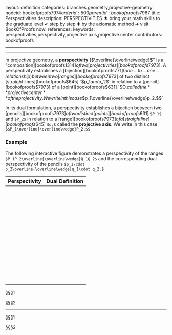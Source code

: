 layout: definition
categories: branches,geometry,projective-geometry
nodeid: bookofproofs$7974
orderid: 500
parentid: bookofproofs$7967
title: Perspectivities
description: PERSPECTIVITIES &#9733; bring your math skills to the graduate level &#10004; step by step &#10010; by the axiomatic method &#10140; visit BookOfProofs now!
references: 
keywords: perspectivities,perspectivity,projective axis,projective center
contributors: bookofproofs


---


---

In projective geometry, a **perspectivity** [$\overline{\overline\wedge}$" is a "composition][bookofproofs$1314] of two [projectivities][bookofproofs$7973]. A perspectivity establishes a [bijection][bookofproofs$771] (one-to-one-relationship) between two [ranges][bookofproofs$7973] of two distinct [straight lines][bookofproofs$645] `$p_1$` and `$p_2$` in relation to a [pencil][bookofproofs$7973] of a [point][bookofproofs$631] `$O,$` called the **projective center** of the projectivity. We write in this case
`$$p_1\overline{\overline\wedge}p_2.$$`

In its dual formulation, a perspectivity establishes a bijection between two [pencils][bookofproofs$7973] of two distinct [points][bookofproofs$631] `$P_1$` and `$P_2$` in relation to a [range][bookofproofs$7973] of a [straight line][bookofproofs$645] `$o,$` called the **projective axis**. We write in this case
`$$P_1\overline{\overline\wedge}P_2.$$`

### Example
 
The following interactive figure demonstrates a perspectivity of the ranges `$P_1P_2\overline{\overline\wedge}Q_1Q_2$` and the corresponding dual perspectivity of the pencils `$p_1\cdot p_2\overline{\overline\wedge}q_1\cdot q_2.$`


Perspectivity | Dual Definition 
:------------- |:-------------
<div id='box-E15176a' class='jxgbox centered' style='max-width:300px; height:300px;'></div>|<div id='box-E15176b' class='jxgbox centered' style='max-width:300px; height:300px;'></div>

§§§1

§§§2

---

§§§1

<script>
board = JXG.JSXGraph.initBoard('box-E15176a', {boundingbox: [-6, 6, 6, -6], axis:false, showCopyright:false});

var A1 = board.create('point', [0,0],{name:'O'});
var D2 = board.create('point', [-2,-1],{size:0, name:'p_1'}); 
var linep1 =board.create('line', [D2,A1], {attractors: [A1], attractorDistance:0.2, snatchDistance: 20});
var D4 = board.create('point', [-2,2],{size:0, name:'p_2'});
var linep2 =board.create('line', [D4,A1], {attractors: [A1], attractorDistance:0.2, snatchDistance: 20});
var P1 = board.create('point', [-4,-2],{attractors: [linep1], attractorDistance:0.2, snatchDistance: 20, name:'P_1'});
var P2 = board.create('point', [-4,4],{attractors: [linep2], attractorDistance:0.2, snatchDistance: 20,name:'P_2'});
var linep =board.create('line', [P1,P2]); 
var p = board.create('point', [-4,-4],{attractors: [linep], size:0, attractorDistance:0.2, snatchDistance: 20,name:'p'});

var Q1 = board.create('point', [-3,-1.5],{attractors: [linep1], attractorDistance:0.2, snatchDistance: 20, name:'Q_1'});
var Q2 = board.create('point', [-2.5,2.5],{attractors: [linep2], attractorDistance:0.2, snatchDistance: 20,name:'Q_2'});
var lineq =board.create('line', [Q1,Q2]); 

var q = board.create('point', [-3.5,-5],{attractors: [lineq], size:0, attractorDistance:0.2, snatchDistance: 20,name:'q'});
 
</script>


§§§2

<script>
board1 = JXG.JSXGraph.initBoard('box-E15176b', {boundingbox: [-6, 6, 6, -6], axis:false, showCopyright:false});

var Q = board1.create('point', [-2,-2],{name:'Q'});
var P = board1.create('point', [2,-2],{name:'P'});
var lineo =board1.create('line', [Q,P]); 
var O = board1.create('point', [4.5,-2],{attractors: [lineo], size:0, attractorDistance:0.2, snatchDistance: 20, name:'o'});

var P1 = board1.create('point', [-4,4],{name:'P_1'});
var P2 = board1.create('point', [4,4],{name:'P_2'}); 

var linep1 =board1.create('line', [P1,P]); 
var lineq1 =board1.create('line', [P1,Q]); 
var linep2 =board1.create('line', [P2,P]); 
var lineq2 =board1.create('line', [P2,Q]); 

var p1 = board1.create('point', [-2.05,2.05],{attractors: [linep1], size:0, attractorDistance:0.2, snatchDistance: 20, name:'p_1'});
var q1 = board1.create('point', [-3,1],{attractors: [lineq1], size:0, attractorDistance:0.2, snatchDistance: 20, name:'q_1'});
var q2 = board1.create('point', [2.05,2.05],{attractors: [lineq2], size:0, attractorDistance:0.2, snatchDistance: 20, name:'q_2'});
var p2 = board1.create('point', [3,1],{attractors: [linep2], size:0, attractorDistance:0.2, snatchDistance: 20, name:'p_2'}); 
 
</script> 


